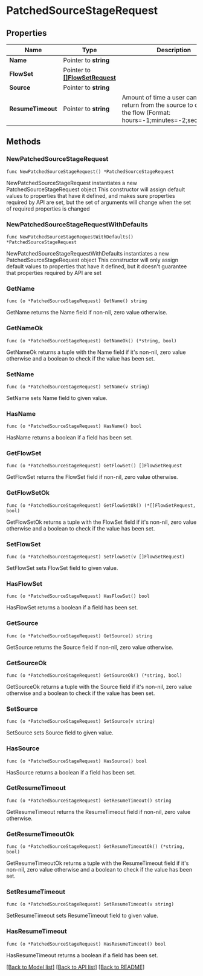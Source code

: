 # PatchedSourceStageRequest

## Properties

Name | Type | Description | Notes
------------ | ------------- | ------------- | -------------
**Name** | Pointer to **string** |  | [optional] 
**FlowSet** | Pointer to [**[]FlowSetRequest**](FlowSetRequest.md) |  | [optional] 
**Source** | Pointer to **string** |  | [optional] 
**ResumeTimeout** | Pointer to **string** | Amount of time a user can take to return from the source to continue the flow (Format: hours&#x3D;-1;minutes&#x3D;-2;seconds&#x3D;-3) | [optional] 

## Methods

### NewPatchedSourceStageRequest

`func NewPatchedSourceStageRequest() *PatchedSourceStageRequest`

NewPatchedSourceStageRequest instantiates a new PatchedSourceStageRequest object
This constructor will assign default values to properties that have it defined,
and makes sure properties required by API are set, but the set of arguments
will change when the set of required properties is changed

### NewPatchedSourceStageRequestWithDefaults

`func NewPatchedSourceStageRequestWithDefaults() *PatchedSourceStageRequest`

NewPatchedSourceStageRequestWithDefaults instantiates a new PatchedSourceStageRequest object
This constructor will only assign default values to properties that have it defined,
but it doesn't guarantee that properties required by API are set

### GetName

`func (o *PatchedSourceStageRequest) GetName() string`

GetName returns the Name field if non-nil, zero value otherwise.

### GetNameOk

`func (o *PatchedSourceStageRequest) GetNameOk() (*string, bool)`

GetNameOk returns a tuple with the Name field if it's non-nil, zero value otherwise
and a boolean to check if the value has been set.

### SetName

`func (o *PatchedSourceStageRequest) SetName(v string)`

SetName sets Name field to given value.

### HasName

`func (o *PatchedSourceStageRequest) HasName() bool`

HasName returns a boolean if a field has been set.

### GetFlowSet

`func (o *PatchedSourceStageRequest) GetFlowSet() []FlowSetRequest`

GetFlowSet returns the FlowSet field if non-nil, zero value otherwise.

### GetFlowSetOk

`func (o *PatchedSourceStageRequest) GetFlowSetOk() (*[]FlowSetRequest, bool)`

GetFlowSetOk returns a tuple with the FlowSet field if it's non-nil, zero value otherwise
and a boolean to check if the value has been set.

### SetFlowSet

`func (o *PatchedSourceStageRequest) SetFlowSet(v []FlowSetRequest)`

SetFlowSet sets FlowSet field to given value.

### HasFlowSet

`func (o *PatchedSourceStageRequest) HasFlowSet() bool`

HasFlowSet returns a boolean if a field has been set.

### GetSource

`func (o *PatchedSourceStageRequest) GetSource() string`

GetSource returns the Source field if non-nil, zero value otherwise.

### GetSourceOk

`func (o *PatchedSourceStageRequest) GetSourceOk() (*string, bool)`

GetSourceOk returns a tuple with the Source field if it's non-nil, zero value otherwise
and a boolean to check if the value has been set.

### SetSource

`func (o *PatchedSourceStageRequest) SetSource(v string)`

SetSource sets Source field to given value.

### HasSource

`func (o *PatchedSourceStageRequest) HasSource() bool`

HasSource returns a boolean if a field has been set.

### GetResumeTimeout

`func (o *PatchedSourceStageRequest) GetResumeTimeout() string`

GetResumeTimeout returns the ResumeTimeout field if non-nil, zero value otherwise.

### GetResumeTimeoutOk

`func (o *PatchedSourceStageRequest) GetResumeTimeoutOk() (*string, bool)`

GetResumeTimeoutOk returns a tuple with the ResumeTimeout field if it's non-nil, zero value otherwise
and a boolean to check if the value has been set.

### SetResumeTimeout

`func (o *PatchedSourceStageRequest) SetResumeTimeout(v string)`

SetResumeTimeout sets ResumeTimeout field to given value.

### HasResumeTimeout

`func (o *PatchedSourceStageRequest) HasResumeTimeout() bool`

HasResumeTimeout returns a boolean if a field has been set.


[[Back to Model list]](../README.md#documentation-for-models) [[Back to API list]](../README.md#documentation-for-api-endpoints) [[Back to README]](../README.md)


